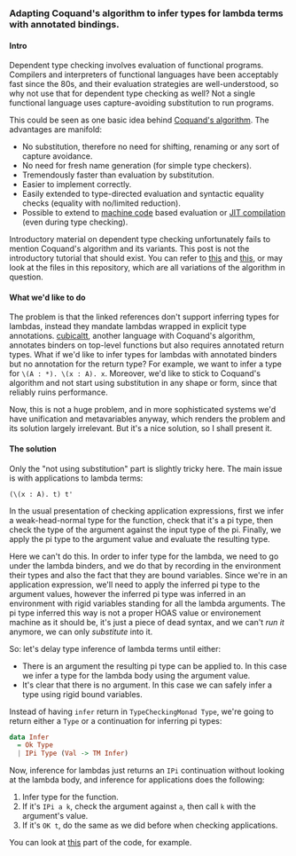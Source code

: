 ### Adapting Coquand's algorithm to infer types for lambda terms with annotated bindings.

#### Intro

Dependent type checking involves evaluation of functional programs. Compilers and interpreters of functional languages have been acceptably fast since the 80s, and their evaluation strategies are well-understood, so why not use that for dependent type checking as well? Not a single functional language uses capture-avoiding substitution to run programs. 

This could be seen as one basic idea behind [Coquand's algorithm](http://ac.els-cdn.com/0167642395000216/1-s2.0-0167642395000216-main.pdf?_tid=848e736c-944f-11e6-b999-00000aacb362&acdnat=1476698172_390e8fd4c6267a2fc9e68704b0e96c9e). The advantages are manifold:

- No substitution, therefore no need for shifting, renaming or any sort of capture avoidance.
- No need for fresh name generation (for simple type checkers).
- Tremendously faster than evaluation by substitution.
- Easier to implement correctly.
- Easily extended to type-directed evaluation and syntactic equality checks (equality with no/limited reduction).
- Possible to extend to [machine code](https://depositonce.tu-berlin.de/bitstream/11303/3095/1/Dokument_9.pdf) based evaluation or [JIT compilation](http://www.maximedenes.fr/download/coqonut.pdf) (even during type checking). 

Introductory material on dependent type checking unfortunately fails to mention Coquand's algorithm and its variants. This post is not the introductory tutorial that should exist. You can refer to [this](http://www2.tcs.ifi.lmu.de/~abel/msfp08.pdf) and [this](http://www.cse.chalmers.se/~bengt/papers/GKminiTT.pdf), or may look at the files in this repository, which are all variations of the algorithm in question.

#### What we'd like to do

The problem is that the linked references don't support inferring types for lambdas, instead they mandate lambdas wrapped in explicit type annotations. [cubicaltt](https://github.com/mortberg/cubicaltt), another language with Coquand's algorithm, annotates binders on top-level functions but also requires annotated return types. What if we'd like to infer types for lambdas with annotated binders but no annotation for the return type? For example, we want to infer a type for `\(A : *). \(x : A). x`. Moreover, we'd like to stick to Coquand's algorithm and not start using substitution in any shape or form, since that reliably ruins performance. 

Now, this is not a huge problem, and in more sophisticated systems we'd have unification and metavariables anyway, which renders the problem and its solution largely irrelevant. But it's a nice solution, so I shall present it. 

#### The solution

Only the "not using substitution" part is slightly tricky here. The main issue is with applications to lambda terms:

    (\(x : A). t) t'
    
In the usual presentation of checking application expressions, first we infer a weak-head-normal type for the function, check that it's a pi type, then check the type of the argument against the input type of the pi. Finally, we apply the pi type to the argument value and evaluate the resulting type.

Here we can't do this. In order to infer type for the lambda, we need to go under the lambda binders, and we do that by recording in the environment their types and also the fact that they are bound variables. Since we're in an application expression, we'll need to apply the inferred pi type to the argument values, however the inferred pi type was inferred in an environment with rigid variables standing for all the lambda arguments. The pi type inferred this way is not a proper HOAS value or environement machine as it should be, it's just a piece of dead syntax, and we can't *run it* anymore, we can only *substitute* into it. 

So: let's delay type inference of lambda terms until either:

- There is an argument the resulting pi type can be applied to. In this case we infer a type for the lambda body
  using the argument value.
- It's clear that there is no argument. In this case we can safely infer a type using rigid bound variables.

Instead of having `infer` return in `TypeCheckingMonad Type`, we're going to return either a `Type` or a continuation for inferring pi types:

```haskell
data Infer
  = Ok Type
  | IPi Type (Val -> TM Infer)
```

Now, inference for lambdas just returns an `IPi` continuation without looking at the lambda body, and inference for applications does the following:

1. Infer type for the function.
2. If it's `IPi a k`, check the argument against `a`, then call `k` with the argument's value.
3. If it's `OK t`, do the same as we did before when checking applications.

You can look at [this](https://github.com/AndrasKovacs/tcbe/blob/master/Nameful.hs#L110) part of the code, for example.

